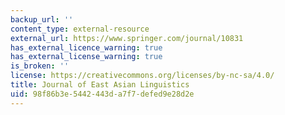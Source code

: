```yaml
---
backup_url: ''
content_type: external-resource
external_url: https://www.springer.com/journal/10831
has_external_licence_warning: true
has_external_license_warning: true
is_broken: ''
license: https://creativecommons.org/licenses/by-nc-sa/4.0/
title: Journal of East Asian Linguistics
uid: 98f86b3e-5442-443d-a7f7-defed9e28d2e
---
```

